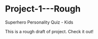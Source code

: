 # Project-1---Rough
Superhero Personality Quiz - Kids

This is a rough draft of project. Check it out!
